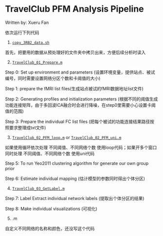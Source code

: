# TravelClub PFM Analysis Pipeline

Written by: Xueru Fan

依次运行下列代码

1. [`copy_3RB2_data.sh`](code/copy_3RB2_data.sh)
   
首先，把要用的数据从预处理好的文件夹中拷贝出来，方便后续分析时读入

2. [`TravelClub_01_Prepare.m`](code/TravelClub_01_Prepare.m)
   
Step 0: Set up environment and parameters (设置环境变量，提供站点、被试编号，同时需要设置网络分区个数和卡阈值的大小)

Step 1: prepare the fMRI list files(生成站点被试的fMRI数据地址list文件)

Step 2: Generating profiles and initialization parameters (根据不同的阈值生成功能连接矩阵，由于多回波ICA融合时会进行降噪，在step0里需要小心设置卡阈值的范围)

Step 3: Prepare the individual FC list files (把每个被试的功能连接结果路径按照要求整理成txt文件)

3. [`TravelClub_02_PFM_loop.m`](code/TravelClub_02_PFM_loop.m) or [`TravelClub_02_PFM_uni.m`](c0de/TravelClub_02_PFM_uni.m)
   
如果使用循环依次处理 不同阈值、不同网络个数 使用loop代码；如果开多个窗口同时处理 不同阈值、不同网络个数 使用uni代码

Step 5: To run Yeo2011 clustering algorithm for generate our own group prior

Step 6: Estimate individual mapping (估计模型的参数同时得出个体分区)

4. [`TravelClub_03_GetLabel.m`](code/TravelClub_03_GetLabel.m)
   
Step 7: Label Extract individual network labels (提取出个体分区的结果)

Step 8: Make individual visualizations (可视化)

5. .m

自定义不同网络的名称和颜色，还没写这个代码
